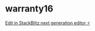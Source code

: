 # warranty16

[Edit in StackBlitz next generation editor ⚡️](https://stackblitz.com/~/github.com/cujumbu/warranty16)